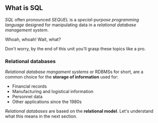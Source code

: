 ## What is SQL

_SQL_ often pronounced _SEQUEL_ is a _special-purpose programming language_ designed for manipulating data in a _relational database management system_. 

Whoah, whoah! Wait, what?

Don't worry, by the end of this unit you'll grasp these topics like a pro.

### Relational databases

_Relational database mangament systems_ or RDBMSs for short, are a common choice for the __storage of information__ used for:

- Financial records
- Manufacturing and logistical information
- Personnel data
- Other applications since the 1980s

_Relational databases_ are based on the __relational model__. Let's understand what this means in the next section. 
